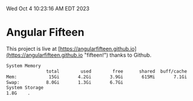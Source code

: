 Wed Oct  4 10:23:16 AM EDT 2023

# Angular Fifteen


This project is live at [https://angularfifteen.github.io](https://angularfifteen.github.io "fifteen!") thanks to Github.

```bash
System Memory
               total        used        free      shared  buff/cache   available
Mem:            15Gi       4.2Gi       3.9Gi       615Mi       7.1Gi        10Gi
Swap:          8.0Gi       1.3Gi       6.7Gi
System Storage
1.8G	.
```
```bash
